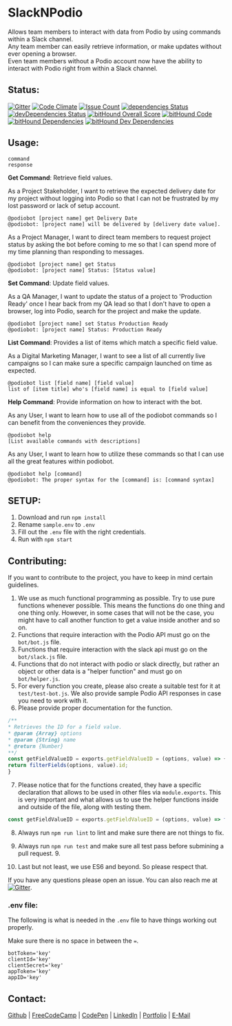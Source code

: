 # SlackNPodio

Allows team members to interact with data from Podio by using commands within a Slack channel.<br>
Any team member can easily retrieve information, or make updates without ever opening a browser.<br>
Even team members without a Podio account now have the ability to interact with Podio right from within a Slack channel.

## Status:

[![Gitter](https://badges.gitter.im/Rafase282/SlackNPodio.svg)](https://gitter.im/Rafase282/SlackNPodio?utm_source=badge&utm_medium=badge&utm_campaign=pr-badge) [![Code Climate](https://codeclimate.com/github/Rafase282/SlackNPodio/badges/gpa.svg)](https://codeclimate.com/github/Rafase282/SlackNPodio) [![Issue Count](https://codeclimate.com/github/Rafase282/SlackNPodio/badges/issue_count.svg)](https://codeclimate.com/github/Rafase282/SlackNPodio) [![dependencies Status](https://david-dm.org/Rafase282/SlackNPodio/status.svg)](https://david-dm.org/Rafase282/SlackNPodio) [![devDependencies Status](https://david-dm.org/Rafase282/SlackNPodio/dev-status.svg)](https://david-dm.org/Rafase282/SlackNPodio?type=dev) [![bitHound Overall Score](https://www.bithound.io/github/Rafase282/SlackNPodio/badges/score.svg)](https://www.bithound.io/github/Rafase282/SlackNPodio) [![bitHound Code](https://www.bithound.io/github/Rafase282/SlackNPodio/badges/code.svg)](https://www.bithound.io/github/Rafase282/SlackNPodio) [![bitHound Dependencies](https://www.bithound.io/github/Rafase282/SlackNPodio/badges/dependencies.svg)](https://www.bithound.io/github/Rafase282/SlackNPodio/master/dependencies/npm) [![bitHound Dev Dependencies](https://www.bithound.io/github/Rafase282/SlackNPodio/badges/devDependencies.svg)](https://www.bithound.io/github/Rafase282/SlackNPodio/master/dependencies/npm)

## Usage:

```
command
response
```

**Get Command**: Retrieve field values.

As a Project Stakeholder, I want to retrieve the expected delivery date for my project without logging into Podio so that I can not be frustrated by my lost password or lack of setup account.

```
@podiobot [project name] get Delivery Date
@podiobot: [project name] will be delivered by [delivery date value].
```

As a Project Manager, I want to direct team members to request project status by asking the bot before coming to me so that I can spend more of my time planning than responding to messages.

```
@podiobot [project name] get Status
@podiobot: [project name] Status: [Status value]
```

**Set Command**: Update field values.

As a QA Manager, I want to update the status of a project to 'Production Ready' once I hear back from my QA lead so that I don't have to open a browser, log into Podio, search for the project and make the update.

```
@podiobot [project name] set Status Production Ready
@podiobot: [project name] Status: Production Ready
```

**List Command**: Provides a list of items which match a specific field value.

As a Digital Marketing Manager, I want to see a list of all currently live campaigns so I can make sure a specific campaign launched on time as expected.

```
@podiobot list [field name] [field value]
list of [item title] who's [field name] is equal to [field value]
```

**Help Command**: Provide information on how to interact with the bot.

As any User, I want to learn how to use all of the podiobot commands so I can benefit from the conveniences they provide.

```
@podiobot help
[List available commands with descriptions]
```

As any User, I want to learn how to utilize these commands so that I can use all the great features within podiobot.

```
@podiobot help [command]
@podiobot: The proper syntax for the [command] is: [command syntax]
```

## SETUP:

1. Download and run `npm install`
2. Rename `sample.env` to `.env`
3. Fill out the `.env` file with the right credentials.
4. Run with `npm start`

## Contributing:

If you want to contribute to the project, you have to keep in mind certain guidelines.

1. We use as much functional programming as possible. Try to use pure functions whenever possible. This means the functions do one thing and one thing only. However, in some cases that will not be the case, you might have to call another function to get a value inside another and so on.
2. Functions that require interaction with the Podio API must go on the `bot/bot.js` file.
3. Functions that require interaction with the slack api must go on the `bot/slack.js` file.
4. Functions that do not interact with podio or slack directly, but rather an object or other data is a "helper function" and must go on `bot/helper.js`.
5. For every function you create, please also create a suitable test for it at `test/test-bot.js`. We also provide sample Podio API responses in case you need to work with it.
6. Please provide proper documentation for the function.

  ```javascript
  /**
  * Retrieves the ID for a field value.
  * @param {Array} options
  * @param {String} name
  * @return {Number}
  **/
  const getFieldValueID = exports.getFieldValueID = (options, value) => {
  return filterFields(options, value).id;
  }
  ```

7. Please notice that for the functions created, they have a specific declaration that allows to be used in other files via `module.exports`. This is very important and what allows us to use the helper functions inside and outside of the file, along with testing them.

  ```javascript
  const getFieldValueID = exports.getFieldValueID = (options, value) => filterFields(options, value).id;
  ```

8. Always run `npm run lint` to lint and make sure there are not things to fix.

9. Always run `npm run test` and make sure all test pass before submining a pull request. 9.

10. Last but not least, we use ES6 and beyond. So please respect that.

If you have any questions please open an issue. You can also reach me at [![Gitter](https://badges.gitter.im/Rafase282/SlackNPodio.svg)](https://gitter.im/Rafase282/SlackNPodio?utm_source=badge&utm_medium=badge&utm_campaign=pr-badge).

### .env file:

The following is what is needed in the `.env` file to have things working out properly.

Make sure there is no space in between the `=`.

```
botToken='key'
clientId='key'
clientSecret='key'
appToken='key'
appID='key'
```

## Contact:

[Github](https://github.com/Rafase282) | [FreeCodeCamp](http://www.freecodecamp.com/rafase282) | [CodePen](http://codepen.io/Rafase282/) | [LinkedIn](https://www.linkedin.com/in/rafase282) | [Portfolio](https://rafase282.github.io/) | [E-Mail](mailto:rafase282@gmail.com)
